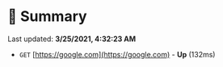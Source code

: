 # 📖 Summary
Last updated: **3/25/2021, 4:32:23 AM**

- `GET` [https://google.com](https://google.com) - **Up** (132ms)
